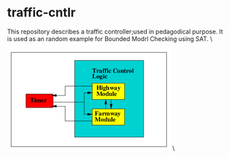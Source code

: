 # traffic-cntlr

This repository describes a traffic controller;used in pedagodical purpose. It is used as an random example for Bounded Modrl Checking using SAT.  \

![Block diagram for traffic controller](./docs/bd.png)
 \

